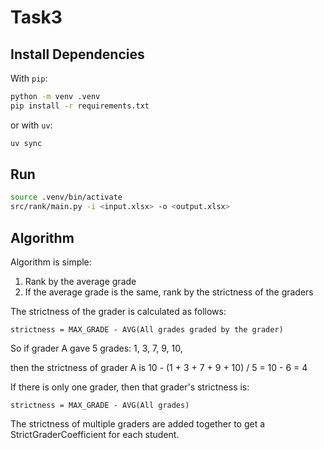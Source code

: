 # Task3

## Install Dependencies

With `pip`:

```bash
python -m venv .venv
pip install -r requirements.txt
```

or with `uv`:

```bash
uv sync
```

## Run

```bash
source .venv/bin/activate
src/rank/main.py -i <input.xlsx> -o <output.xlsx>
```

## Algorithm

Algorithm is simple:

1. Rank by the average grade
2. If the average grade is the same, rank by the strictness of the graders

The strictness of the grader is calculated as follows:

```
strictness = MAX_GRADE - AVG(All grades graded by the grader)
```

So if grader A gave 5 grades: 1, 3, 7, 9, 10,

then the strictness of grader A is 10 - (1 + 3 + 7 + 9 + 10) / 5 = 10 - 6 = 4

If there is only one grader, then that grader's strictness is:

```
strictness = MAX_GRADE - AVG(All grades)
```

The strictness of multiple graders are added together to get a StrictGraderCoefficient for each student.

